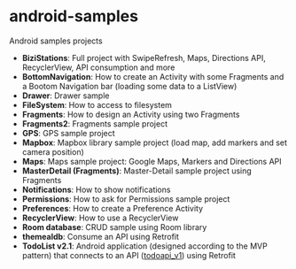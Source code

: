 # android-samples
Android samples projects
- __BiziStations__: Full project with SwipeRefresh, Maps, Directions API, RecyclerView, API consumption and more
- __BottomNavigation__: How to create an Activity with some Fragments and a Bootom Navigation bar (loading some data to a ListView)
- __Drawer__: Drawer sample
- __FileSystem__: How to access to filesystem
- __Fragments__: How to design an Activity using two Fragments
- __Fragments2__: Fragments sample project
- __GPS__: GPS sample project
- __Mapbox__: Mapbox library sample project (load map, add markers and set camera position)
- __Maps__: Maps sample project: Google Maps, Markers and Directions API
- __MasterDetail (Fragments)__: Master-Detail sample project using Fragments
- __Notifications__: How to show notifications
- __Permissions__: How to ask for Permissions sample project
- __Preferences__: How to create a Preference Activity
- __RecyclerView__: How to use a RecyclerView
- __Room database__: CRUD sample using Room library
- __themealdb__: Consume an API using Retrofit
- __TodoList v2.1__: Android application (designed according to the MVP pattern) that connects to an API ([todoapi_v1](https://github.com/codeandcoke/spring-web/tree/master/todoapi_v1)) using Retrofit
